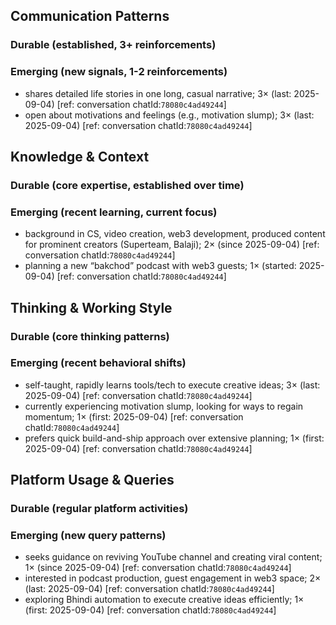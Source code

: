 ## Communication Patterns
### Durable (established, 3+ reinforcements)

### Emerging (new signals, 1-2 reinforcements)
- shares detailed life stories in one long, casual narrative; 3× (last: 2025-09-04) [ref: conversation chatId:`78080c4ad49244`]
- open about motivations and feelings (e.g., motivation slump); 3× (last: 2025-09-04) [ref: conversation chatId:`78080c4ad49244`]

## Knowledge & Context
### Durable (core expertise, established over time)

### Emerging (recent learning, current focus)
- background in CS, video creation, web3 development, produced content for prominent creators (Superteam, Balaji); 2× (since 2025-09-04) [ref: conversation chatId:`78080c4ad49244`]
- planning a new “bakchod” podcast with web3 guests; 1× (started: 2025-09-04) [ref: conversation chatId:`78080c4ad49244`]

## Thinking & Working Style
### Durable (core thinking patterns)

### Emerging (recent behavioral shifts)
- self-taught, rapidly learns tools/tech to execute creative ideas; 3× (last: 2025-09-04) [ref: conversation chatId:`78080c4ad49244`]
- currently experiencing motivation slump, looking for ways to regain momentum; 1× (first: 2025-09-04) [ref: conversation chatId:`78080c4ad49244`]
- prefers quick build-and-ship approach over extensive planning; 1× (first: 2025-09-04) [ref: conversation chatId:`78080c4ad49244`]

## Platform Usage & Queries
### Durable (regular platform activities)

### Emerging (new query patterns)
- seeks guidance on reviving YouTube channel and creating viral content; 1× (since 2025-09-04) [ref: conversation chatId:`78080c4ad49244`]
- interested in podcast production, guest engagement in web3 space; 2× (last: 2025-09-04) [ref: conversation chatId:`78080c4ad49244`]
- exploring Bhindi automation to execute creative ideas efficiently; 1× (first: 2025-09-04) [ref: conversation chatId:`78080c4ad49244`]